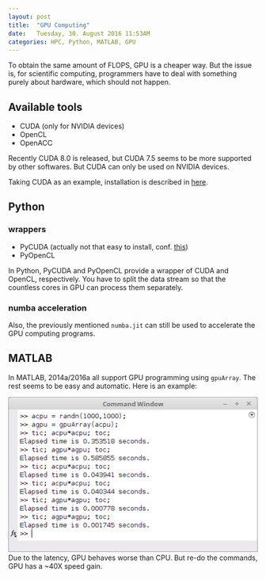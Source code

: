```yaml
---
layout: post
title:  "GPU Computing"
date:   Tuesday, 30. August 2016 11:53AM
categories: HPC, Python, MATLAB, GPU
---
```


To obtain the same amount of FLOPS, GPU is a cheaper way.
But the issue is, for scientific computing, programmers have to deal with something purely about hardware, which should not happen.

## Available tools

- CUDA (only for NVIDIA devices)
- OpenCL
- OpenACC

Recently CUDA 8.0 is released, but CUDA 7.5 seems to be more supported by other softwares. But CUDA can only be used on NVIDIA devices.

Taking CUDA as an example, installation is described in [here](http://developer.download.nvidia.com/compute/cuda/7.5/Prod/docs/sidebar/CUDA_Installation_Guide_Linux.pdf).

## Python

### wrappers

- PyCUDA (actually not that easy to install, conf. [this](https://wiki.tiker.net/PyCuda/Installation/Linux/Ubuntu))
- PyOpenCL

In Python, PyCUDA and PyOpenCL provide a wrapper of CUDA and OpenCL, respectively.
You have to split the data stream so that the countless cores in GPU can process them separately.

### numba acceleration
Also, the previously mentioned `numba.jit` can still be used to accelerate the GPU computing programs.

## MATLAB

In MATLAB, 2014a/2016a all support GPU programming using `gpuArray`.
The rest seems to be easy and automatic.
Here is an example:

![](https://raw.githubusercontent.com/hypergravity/hypergravity.github.io/master/_posts/2016-08-30/matlab2016a_gpuarray_matdot.png)
Due to the latency, GPU behaves worse than CPU.
But re-do the commands, GPU has a ~40X speed gain.
